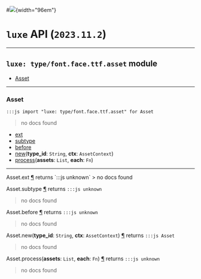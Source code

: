 #![](../../../../../../images/luxe-dark.svg){width="96em"}

# `luxe` API (`2023.11.2`)  


---

## `luxe: type/font.face.ttf.asset` module

- [Asset](#asset)   

---

### Asset
`:::js import "luxe: type/font.face.ttf.asset" for Asset`
> no docs found

- [ext](#Asset.ext)
- [subtype](#Asset.subtype)
- [before](#Asset.before)
- [new](#Asset.new+2)(**type_id**: `String`, **ctx**: `AssetContext`)
- [process](#Asset.process+2)(**assets**: `List`, **each**: `Fn`)

<hr/>
<endpoint module="luxe: type/font.face.ttf.asset" class="Asset" signature="ext"></endpoint>
<signature id="Asset.ext">Asset.ext
<a class="headerlink" href="#Asset.ext" title="Permanent link">¶</a></signature>
<span class='api_ret'>returns</span> `:::js unknown`
> no docs found   

<endpoint module="luxe: type/font.face.ttf.asset" class="Asset" signature="subtype"></endpoint>
<signature id="Asset.subtype">Asset.subtype
<a class="headerlink" href="#Asset.subtype" title="Permanent link">¶</a></signature>
<span class='api_ret'>returns</span> `:::js unknown`
> no docs found   

<endpoint module="luxe: type/font.face.ttf.asset" class="Asset" signature="before"></endpoint>
<signature id="Asset.before">Asset.before
<a class="headerlink" href="#Asset.before" title="Permanent link">¶</a></signature>
<span class='api_ret'>returns</span> `:::js unknown`
> no docs found   

<endpoint module="luxe: type/font.face.ttf.asset" class="Asset" signature="new(type_id : String, ctx : AssetContext)"></endpoint>
<signature id="Asset.new+2">Asset.new(**type_id**: `String`, **ctx**: `AssetContext`)
<a class="headerlink" href="#Asset.new+2" title="Permanent link">¶</a></signature>
<span class='api_ret'>returns</span> `:::js Asset`
> no docs found   

<endpoint module="luxe: type/font.face.ttf.asset" class="Asset" signature="process(assets : List, each : Fn)"></endpoint>
<signature id="Asset.process+2">Asset.process(**assets**: `List`, **each**: `Fn`)
<a class="headerlink" href="#Asset.process+2" title="Permanent link">¶</a></signature>
<span class='api_ret'>returns</span> `:::js unknown`
> no docs found   

